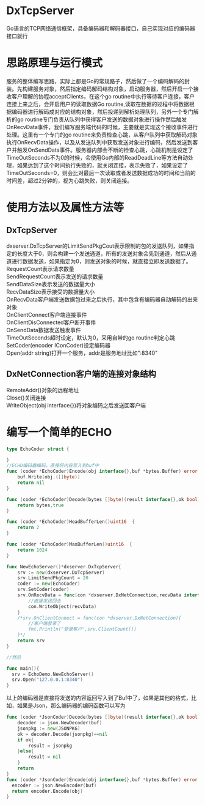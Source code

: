 # DxTcpServer
Go语言的TCP网络通信框架，具备编码器和解码器接口，自己实现对应的编码器接口就行
# 思路原理与运行模式
  服务的整体编写思路，实际上都是Go的常规路子，然后做了一个编码解码的封装。先构建服务对象，然后指定编码解码结构对象，启动服务器，然后开启一个接收客户理解的协程acceptClients，在这个go routine中执行等待客户连接，客户连接上来之后，会开启用户的读取数据Go routine,读取在数据的过程中将数据根据编码器进行解码成对应的结构对象，然后投递到解析处理队列，另外一个专门解析的go routine专门负责从队列中获得客户发送的数据对象进行操作然后触发OnRecvData事件，我们编写服务端代码的时候，主要就是实现这个接收事件进行处理。这里有一个专门的go routine来负责检查心跳，从客户队列中获取解码对象执行OnRecvData操作，以及从发送队列中获取发送对象进行编码，然后发送到客户并触发OnSendData事件。服务器内部会不断的检查心跳，心跳机制是设定了TimeOutSeconds不为0的时候，会使用Go内部的ReadDeadLine等方法自动处理，如果达到了这个时间执行失败的，就关闭连接，表示失败了，如果设定了TimeOutSeconds=0，则会比对最后一次读取或者发送数据成功的时间和当前的时间差，超过2分钟的，视为心跳失败，则关闭连接。
# 使用方法以及属性方法等
## DxTcpServer
  dxserver.DxTcpServer的LimitSendPkgCout表示限制的包的发送队列，如果指定的长度大于0，则会构建一个发送通道，所有的发送对象会先到通道，然后从通道进行数据发送，如果指定为0，则发送对象的时候，就直接立即发送数据了。    
  RequestCount表示请求数量    
  SendRequestCount表示发送的请求数量    
  SendDataSize表示发送的数据量大小    
  RecvDataSize表示接受的数据量大小    
  OnRecvData客户端发送数据包过来之后执行，其中包含有编码器自动解码的出来对象    
  OnClientConnect客户端连接事件   
  OnClientDisConnected客户断开事件   
  OnSendData数据发送触发事件   
  TimeOutSeconds超时设定，默认为0，采用自带的go routine判定心跳   
  SetCoder(encoder IConCoder)设定编码器   
  Open(addr string)打开一个服务，addr是服务地址比如":8340"   
## DxNetConnection客户端的连接对象结构
   RemoteAddr()对象的远程地址    
   Close()关闭连接    
   WriteObject(obj interface{})将对象编码之后发送回客户端    
# 编写一个简单的ECHO
```go
type EchoCoder struct {

}
//ECHO编码器编码，直接将内容写入到buf中
func (coder *EchoCoder)Encode(obj interface{},buf *bytes.Buffer) error  {
	buf.Write(obj.([]byte))
	return nil
}

func (coder *EchoCoder)Decode(bytes []byte)(result interface{},ok bool)  {
	return bytes,true
}

func (coder *EchoCoder)HeadBufferLen()uint16  {
	return 2
}

func (coder *EchoCoder)MaxBufferLen()uint16  {
	return 1024
}

func NewEchoServer()*dxserver.DxTcpServer{
	srv := new(dxserver.DxTcpServer)
	srv.LimitSendPkgCount = 20
	coder := new(EchoCoder)
	srv.SetCoder(coder)
	srv.OnRecvData = func(con *dxserver.DxNetConnection,recvData interface{}) {
		//直接发送回去
		con.WriteObject(recvData)
	}
	/*srv.OnClientConnect = func(con *dxserver.DxNetConnection){
		//客户端登录了
		fmt.Println("登录客户",srv.ClientCount())
	}*/
	return srv
}

//然后

func main(){
  srv = EchoDemo.NewEchoServer()
  srv.Open("127.0.0.1:8340")
}
```
以上的编码器是直接将发送的内容返回写入到了Buf中了，如果是其他的格式，比如，如果是Json，那么编码器的编码函数可以写为
```go
func (coder *JsonCoder)Decode(bytes []byte)(result interface{},ok bool)  {
	decoder := json.NewDecoder(buf)
  	jsonpkg := new(JSONPKG)
	ok = decoder.Decode(jsonpkg)==nil
	if ok{
		result = jsonpkg
	}else{
		result = nil
	}
	return
}
func (coder *JsonCoder)Encode(obj interface{},buf *bytes.Buffer) error  {
  encoder := json.NewEncoder(buf)
  return encoder.Encode(obj)
}
```
